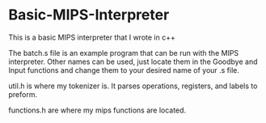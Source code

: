 # Basic-MIPS-Interpreter
This is a basic MIPS interpreter that I wrote in c++


The batch.s file is an example program that can be run with the MIPS interpreter. Other names can be used, just locate them in the Goodbye and Input 
functions and change them to your desired name of your .s file.

util.h is where my tokenizer is. It parses operations, registers, and labels to preform.

functions.h are where my mips functions are located.
